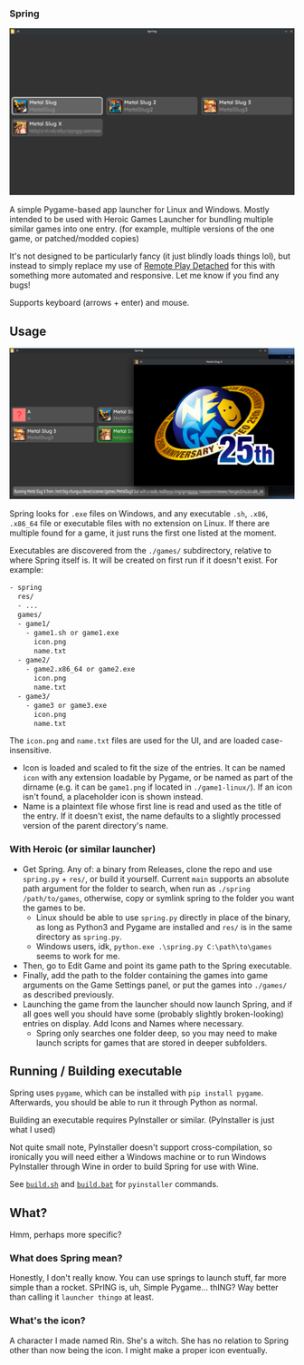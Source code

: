 ### Spring

![main screen](github/s-main.png)

A simple Pygame-based app launcher for Linux and Windows. Mostly intended to be used with Heroic Games Launcher for bundling multiple similar games into one entry. (for example, multiple versions of the one game, or patched/modded copies)

It's not designed to be particularly fancy (it just blindly loads things lol), but instead to simply replace my use of [Remote Play Detached](https://github.com/smaTc/RemotePlayDetached) for this with something more automated and responsive. Let me know if you find any bugs!

Supports keyboard (arrows + enter) and mouse.

## Usage

![launching metal slug](github/s-launched.png)

Spring looks for `.exe` files on Windows, and any executable `.sh`, `.x86`, `.x86_64` file or executable files with no extension on Linux. If there are multiple found for a game, it just runs the first one listed at the moment.

Executables are discovered from the `./games/` subdirectory, relative to where Spring itself is. It will be created on first run if it doesn't exist.
For example:
```
- spring
  res/
  - ...
  games/
  - game1/
    - game1.sh or game1.exe
      icon.png
      name.txt
  - game2/
    - game2.x86_64 or game2.exe
      icon.png
      name.txt
  - game3/
    - game3 or game3.exe
      icon.png
      name.txt
```
The `icon.png` and `name.txt` files are used for the UI, and are loaded case-insensitive.
- Icon is loaded and scaled to fit the size of the entries. It can be named `icon` with any extension loadable by Pygame, or be named as part of the dirname (e.g. it can be `game1.png` if located in `./game1-linux/`). If an icon isn't found, a placeholder icon is shown instead.
- Name is a plaintext file whose first line is read and used as the title of the entry. If it doesn't exist, the name defaults to a slightly processed version of the parent directory's name.

### With Heroic (or similar launcher)
- Get Spring. Any of: a binary from Releases, clone the repo and use `spring.py` + `res/`, or build it yourself. Current `main` supports an absolute path argument for the folder to search, when run as `./spring /path/to/games`, otherwise, copy or symlink spring to the folder you want the games to be.
  - Linux should be able to use `spring.py` directly in place of the binary, as long as Python3 and Pygame are installed and `res/` is in the same directory as `spring.py`.
  - Windows users, idk, `python.exe .\spring.py C:\path\to\games` seems to work for me.
- Then, go to Edit Game and point its game path to the Spring executable.
- Finally, add the path to the folder containing the games into game arguments on the Game Settings panel, or put the games into `./games/` as described previously.
- Launching the game from the launcher should now launch Spring, and if all goes well you should have some (probably slightly broken-looking) entries on display. Add Icons and Names where necessary.
  - Spring only searches one folder deep, so you may need to make launch scripts for games that are stored in deeper subfolders.

## Running / Building executable

Spring uses `pygame`, which can be installed with `pip install pygame`. Afterwards, you should be able to run it through Python as normal.

Building an executable requires PyInstaller or similar. (PyInstaller is just what I used)

Not quite small note, PyInstaller doesn't support cross-compilation, so ironically you will need either a Windows machine or to run Windows PyInstaller through Wine in order to build Spring for use with Wine.

See [`build.sh`](build.sh) and [`build.bat`](build.bat) for `pyinstaller` commands.

## What?
Hmm, perhaps more specific?

### What does Spring mean?
Honestly, I don't really know. You can use springs to launch stuff, far more simple than a rocket. SPrING is, uh, Simple Pygame... thING? Way better than calling it `launcher thingo` at least.

### What's the icon?
A character I made named Rin. She's a witch. She has no relation to Spring other than now being the icon. I might make a proper icon eventually.

